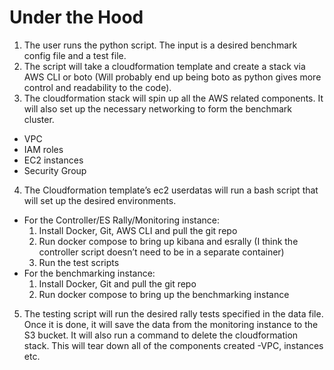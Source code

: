 # Under the Hood

1. The user runs the python script. The input is a desired benchmark config file and a test file.
2. The script will take a cloudformation template and create a stack via AWS CLI or boto (Will probably end up being boto as python gives more control and readability to the code). 
3. The cloudformation stack will spin up all the AWS related components. It will also set up the necessary networking to form the benchmark cluster.
  * VPC
  * IAM roles
  * EC2 instances
  * Security Group
4. The Cloudformation template’s ec2 userdatas will run a bash script that will set up the desired environments. 
  * For the Controller/ES Rally/Monitoring instance:
    1. Install Docker, Git, AWS CLI and pull the git repo
    2. Run docker compose to bring up kibana and esrally (I think the controller script doesn’t need to be in a separate container)
    3. Run the test scripts
  * For the benchmarking instance:
    1. Install Docker, Git and pull the git repo
    2. Run docker compose to bring up the benchmarking instance
5. The testing script will run the desired rally tests specified in the data file. Once it is done, it will save the data from the monitoring instance to the S3 bucket. It will also run a command to delete the cloudformation stack. This will tear down all of the components created -VPC, instances etc. 
